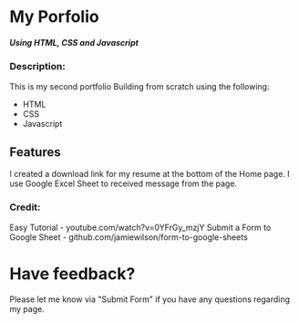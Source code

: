 # My Porfolio
##### _Using HTML, CSS and Javascript_

### Description:

This is my second portfolio Building from scratch using the following: 

- HTML
- CSS
- Javascript

## Features

I created a download link for my resume at the bottom of the Home page. I use Google Excel Sheet to received message from the page.

### Credit:

Easy Tutorial - youtube.com/watch?v=0YFrGy_mzjY
Submit a Form to Google Sheet - github.com/jamiewilson/form-to-google-sheets

# Have feedback?

Please let me know via "Submit Form" if you have any questions regarding my page.
